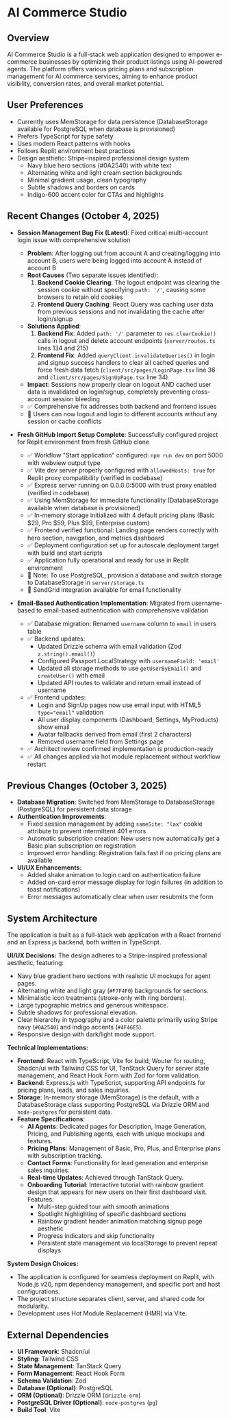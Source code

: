 # AI Commerce Studio

## Overview
AI Commerce Studio is a full-stack web application designed to empower e-commerce businesses by optimizing their product listings using AI-powered agents. The platform offers various pricing plans and subscription management for AI commerce services, aiming to enhance product visibility, conversion rates, and overall market potential.

## User Preferences
- Currently uses MemStorage for data persistence (DatabaseStorage available for PostgreSQL when database is provisioned)
- Prefers TypeScript for type safety
- Uses modern React patterns with hooks
- Follows Replit environment best practices
- Design aesthetic: Stripe-inspired professional design system
  - Navy blue hero sections (#0A2540) with white text
  - Alternating white and light cream section backgrounds
  - Minimal gradient usage, clean typography
  - Subtle shadows and borders on cards
  - Indigo-600 accent color for CTAs and highlights

## Recent Changes (October 4, 2025)

- **Session Management Bug Fix (Latest)**: Fixed critical multi-account login issue with comprehensive solution
  - **Problem**: After logging out from account A and creating/logging into account B, users were being logged into account A instead of account B
  - **Root Causes** (Two separate issues identified):
    1. **Backend Cookie Clearing**: The logout endpoint was clearing the session cookie without specifying `path: '/'`, causing some browsers to retain old cookies
    2. **Frontend Query Caching**: React Query was caching user data from previous sessions and not invalidating the cache after login/signup
  - **Solutions Applied**:
    1. **Backend Fix**: Added `path: '/'` parameter to `res.clearCookie()` calls in logout and delete account endpoints (`server/routes.ts` lines 134 and 215)
    2. **Frontend Fix**: Added `queryClient.invalidateQueries()` in login and signup success handlers to clear all cached queries and force fresh data fetch (`client/src/pages/LoginPage.tsx` line 36 and `client/src/pages/SignUpPage.tsx` line 34)
  - **Impact**: Sessions now properly clear on logout AND cached user data is invalidated on login/signup, completely preventing cross-account session bleeding
  - ✅ Comprehensive fix addresses both backend and frontend issues
  - 📝 Users can now logout and login to different accounts without any session or cache conflicts

- **Fresh GitHub Import Setup Complete**: Successfully configured project for Replit environment from fresh GitHub clone
  - ✅ Workflow "Start application" configured: `npm run dev` on port 5000 with webview output type
  - ✅ Vite dev server properly configured with `allowedHosts: true` for Replit proxy compatibility (verified in codebase)
  - ✅ Express server running on 0.0.0.0:5000 with trust proxy enabled (verified in codebase)
  - ✅ Using MemStorage for immediate functionality (DatabaseStorage available when database is provisioned)
  - ✅ In-memory storage initialized with 4 default pricing plans (Basic $29, Pro $59, Plus $99, Enterprise custom)
  - ✅ Frontend verified functional: Landing page renders correctly with hero section, navigation, and metrics dashboard
  - ✅ Deployment configuration set up for autoscale deployment target with build and start scripts
  - ✅ Application fully operational and ready for use in Replit environment
  - 📝 Note: To use PostgreSQL, provision a database and switch storage to DatabaseStorage in `server/storage.ts`
  - 📝 SendGrid integration available for email functionality

- **Email-Based Authentication Implementation**: Migrated from username-based to email-based authentication with comprehensive validation
  - ✅ Database migration: Renamed `username` column to `email` in users table
  - ✅ Backend updates:
    - Updated Drizzle schema with email validation (Zod `z.string().email()`)
    - Configured Passport LocalStrategy with `usernameField: 'email'`
    - Updated all storage methods to use `getUserByEmail()` and `createUser()` with email
    - Updated API routes to validate and return email instead of username
  - ✅ Frontend updates:
    - Login and SignUp pages now use email input with HTML5 `type="email"` validation
    - All user display components (Dashboard, Settings, MyProducts) show email
    - Avatar fallbacks derived from email (first 2 characters)
    - Removed username field from Settings page
  - ✅ Architect review confirmed implementation is production-ready
  - ✅ All changes applied via hot module replacement without workflow restart

## Previous Changes (October 3, 2025)
- **Database Migration**: Switched from MemStorage to DatabaseStorage (PostgreSQL) for persistent data storage
- **Authentication Improvements**:
  - Fixed session management by adding `sameSite: "lax"` cookie attribute to prevent intermittent 401 errors
  - Automatic subscription creation: New users now automatically get a Basic plan subscription on registration
  - Improved error handling: Registration fails fast if no pricing plans are available
- **UI/UX Enhancements**:
  - Added shake animation to login card on authentication failure
  - Added on-card error message display for login failures (in addition to toast notifications)
  - Error messages automatically clear when user resubmits the form

## System Architecture
The application is built as a full-stack web application with a React frontend and an Express.js backend, both written in TypeScript.

**UI/UX Decisions:**
The design adheres to a Stripe-inspired professional aesthetic, featuring:
- Navy blue gradient hero sections with realistic UI mockups for agent pages.
- Alternating white and light gray (`#F7F4F0`) backgrounds for sections.
- Minimalistic icon treatments (stroke-only with ring borders).
- Large typographic metrics and generous whitespace.
- Subtle shadows for professional elevation.
- Clear hierarchy in typography and a color palette primarily using Stripe navy (`#0A2540`) and indigo accents (`#4F46E5`).
- Responsive design with dark/light mode support.

**Technical Implementations:**
- **Frontend**: React with TypeScript, Vite for build, Wouter for routing, Shadcn/ui with Tailwind CSS for UI, TanStack Query for server state management, and React Hook Form with Zod for form validation.
- **Backend**: Express.js with TypeScript, supporting API endpoints for pricing plans, leads, and sales inquiries.
- **Storage**: In-memory storage (MemStorage) is the default, with a DatabaseStorage class supporting PostgreSQL via Drizzle ORM and `node-postgres` for persistent data.
- **Feature Specifications**:
    - **AI Agents**: Dedicated pages for Description, Image Generation, Pricing, and Publishing agents, each with unique mockups and features.
    - **Pricing Plans**: Management of Basic, Pro, Plus, and Enterprise plans with subscription tracking.
    - **Contact Forms**: Functionality for lead generation and enterprise sales inquiries.
    - **Real-time Updates**: Achieved through TanStack Query.
    - **Onboarding Tutorial**: Interactive tutorial with rainbow gradient design that appears for new users on their first dashboard visit. Features:
        - Multi-step guided tour with smooth animations
        - Spotlight highlighting of specific dashboard sections
        - Rainbow gradient header animation matching signup page aesthetic
        - Progress indicators and skip functionality
        - Persistent state management via localStorage to prevent repeat displays

**System Design Choices:**
- The application is configured for seamless deployment on Replit, with Node.js v20, npm dependency management, and specific port and host configurations.
- The project structure separates client, server, and shared code for modularity.
- Development uses Hot Module Replacement (HMR) via Vite.

## External Dependencies
- **UI Framework**: Shadcn/ui
- **Styling**: Tailwind CSS
- **State Management**: TanStack Query
- **Form Management**: React Hook Form
- **Schema Validation**: Zod
- **Database (Optional)**: PostgreSQL
- **ORM (Optional)**: Drizzle ORM (`drizzle-orm`)
- **PostgreSQL Driver (Optional)**: `node-postgres` (`pg`)
- **Build Tool**: Vite